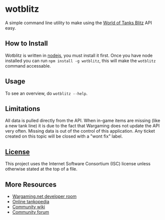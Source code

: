 wotblitz
========

A simple command line utility to make using the
[World of Tanks Blitz](http://wotblitz.com/) API easy.

How to Install
--------------

Wotblitz is written in [nodejs](https://nodejs.org/), you must install it first.
Once you have node installed you can run `npm install -g wotblitz`, this will make
the `wotblitz` command accessable.

Usage
-----

To see an overview, do `wotblitz --help`.

Limitations
-----------

All data is pulled directly from the API. When in-game items are missing (like a
new tank line) it is due to the fact that Wargaming does not update the API very
often. Missing data is out of the control of this application. Any ticket created
on this topic will be closed with a "wont fix" label.

[License](LICENSE.md)
---------------------

This project uses the Internet Software Consortium (ISC) license unless otherwise
stated at the top of a file.

More Resources
--------------

* [Wargaming.net developer room](https://na.wargaming.net/developers/)
* [Online tankopedia](http://wotblitz.com/encyclopedia/vehicles/)
* [Community wiki](http://wiki.wargaming.net/en/WoT_Blitz)
* [Community forum](http://forum.wotblitz.com/)
